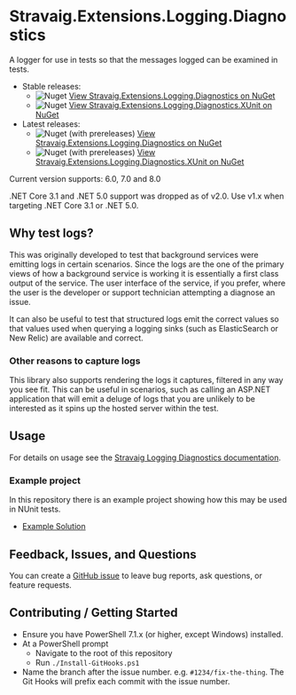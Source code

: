 # Stravaig.Extensions.Logging.Diagnostics

A logger for use in tests so that the messages logged can be examined in tests.

* Stable releases:
  * ![Nuget](https://img.shields.io/nuget/v/Stravaig.Extensions.Logging.Diagnostics?color=004880&label=nuget%20stable&logo=nuget) [View Stravaig.Extensions.Logging.Diagnostics on NuGet](https://www.nuget.org/packages/Stravaig.Extensions.Logging.Diagnostics)
  * ![Nuget](https://img.shields.io/nuget/v/Stravaig.Extensions.Logging.Diagnostics.XUnit?color=004880&label=nuget%20stable&logo=nuget) [View Stravaig.Extensions.Logging.Diagnostics.XUnit on NuGet](https://www.nuget.org/packages/Stravaig.Extensions.Logging.Diagnostics.XUnit)
* Latest releases:
  * ![Nuget (with prereleases)](https://img.shields.io/nuget/vpre/Stravaig.Extensions.Logging.Diagnostics?color=ffffff&label=nuget%20latest&logo=nuget) [View Stravaig.Extensions.Logging.Diagnostics on NuGet](https://www.nuget.org/packages/Stravaig.Extensions.Logging.Diagnostics)
  * ![Nuget (with prereleases)](https://img.shields.io/nuget/vpre/Stravaig.Extensions.Logging.Diagnostics.XUnit?color=ffffff&label=nuget%20latest&logo=nuget) [View Stravaig.Extensions.Logging.Diagnostics.XUnit on NuGet](https://www.nuget.org/packages/Stravaig.Extensions.Logging.Diagnostics.XUnit)

Current version supports: 6.0, 7.0 and 8.0

.NET Core 3.1 and .NET 5.0 support was dropped as of v2.0. Use v1.x when targeting .NET Core 3.1 or .NET 5.0.

## Why test logs?

This was originally developed to test that background services were emitting logs in certain scenarios. Since the logs are the one of the primary views of how a background service is working it is essentially a first class output of the service. The user interface of the service, if you prefer, where the user is the developer or support technician attempting a diagnose an issue.

It can also be useful to test that structured logs emit the correct values so that values used when querying a logging sinks (such as ElasticSearch or New Relic) are available and correct.

### Other reasons to capture logs

This library also supports rendering the logs it captures, filtered in any way you see fit. This can be useful in scenarios, such as calling an ASP.NET application that will emit a deluge of logs that you are unlikely to be interested as it spins up the hosted server within the test.

## Usage

For details on usage see the [Stravaig Logging Diagnostics documentation](https://stravaig-projects.github.io/Stravaig.Extensions.Logging.Diagnostics/).

### Example project

In this repository there is an example project showing how this may be used in NUnit tests.

* [Example Solution](https://github.com/Stravaig-Projects/Stravaig.Extensions.Logging.Diagnostics/tree/main/Example)


## Feedback, Issues, and Questions

You can create a [GitHub issue](https://github.com/Stravaig-Projects/Stravaig.Extensions.Logging.Diagnostics/issues) to leave bug reports, ask questions, or feature requests.

## Contributing / Getting Started

* Ensure you have PowerShell 7.1.x (or higher, except Windows) installed.
* At a PowerShell prompt
  * Navigate to the root of this repository
  * Run `./Install-GitHooks.ps1`
* Name the branch after the issue number. e.g. `#1234/fix-the-thing`. The Git Hooks will prefix each commit with the issue number.
